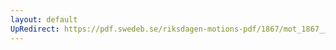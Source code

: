 ```yaml
---
layout: default
UpRedirect: https://pdf.swedeb.se/riksdagen-motions-pdf/1867/mot_1867__ak__00192/mot_1867__ak__00192_001.pdf
---
```

